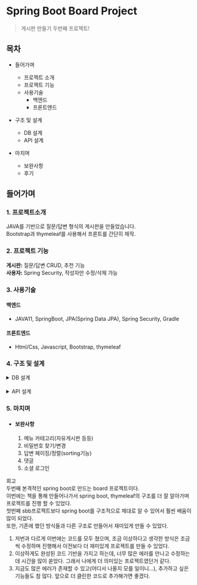 # Spring Boot Board Project
> 게시판 만들기 두번째 프로젝트!

## 목차
- 들어가며
    - 프로젝트 소개
    - 프로젝트 기능
    - 사용기술
        - 백엔드
        - 프론트엔드

- 구조 및 설계
    - DB 설계
    - API 설계

- 마치며
    - 보완사항
    - 후기


## 들어가며
### 1. 프로젝트소개
JAVA를 기반으로 질문/답변 형식의 게시판을 만들었습니다.  
Bootstrap과 thymeleaf를 사용해서 프론트를 간단히 제작.
### 2. 프로젝트 기능
**게시판:** 질문/답변 CRUD, 추천 기능  
**사용자:** Spring Security, 작성자만 수정/삭제 가능

### 3. 사용기술
#### 백엔드
- JAVA11, SpringBoot, JPA(Spring Data JPA), Spring Security, Gradle
#### 프론트엔드
- Html/Css, Javascript, Bootstrap, thymeleaf

### 4. 구조 및 설계
  <details>
    <summary>DB 설계</summary>

![DBarchitecture](./img/DBarchitecture.png)

  </details>
  <br />
  <details>

  <summary>API 설계</summary>

#### - 질문API

![questionAPI](./img/questionAPI.png)
#### - 답변API

![answerAPI](./img/answerAPI.png)
#### - 유저API

![userAPI](./img/userAPI.png)
  </details>

### 5. 마치며
- #### 보완사항
    1. 메뉴 카테고리(자유게시판 등등)
    2. 비밀번호 찾기/변경
    3. 답변 페이징/정렬(sorting기능)
    4. 댓글
    5. 소셜 로그인

회고  
두번째 본격적인 spring boot로 만드는 board 프로젝트이다.  
이번에는 책을 통해 만들어나가서 spring boot, thymeleaf의 구조를 더 잘 알아가며 프로젝트를 진행 할 수 있었다.  
첫번째 sbb프로젝트보다 spring boot를 구조적으로 제대로 알 수 있어서 훨씬 배움이 많이 되었다.  
또한, 기존에 했던 방식들과 다른 구조로 만들어서 재미있게 만들 수 있었다.  
1. 저번과 다르게 이번에는 코드를 모두 쳤으며, 조금 이상하다고 생각한 방식은 조금씩 수정하며 진행해서 이전보다 더 재미있게 프로젝트를 만들 수 있었다.  
2. 이상하게도 완성된 코드 기반을 가지고 하는데, 너무 많은 에러를 만나고 수정하는데 시간을 많이 쏟았다. 그래서 나에게 더 의미있는 프로젝트였던거 같다.
3. 지금도 많은 에러가 존재할 수 있고(어디서 나올지 모를 일이니...), 추가하고 싶은 기능들도 참 많다. 앞으로 더 클린한  코드로 추가해가면 좋겠다.